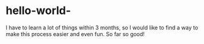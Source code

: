 # hello-world-
I have to learn a lot of things within 3 months, so I would like to find a way to make this process easier and even fun.
So far so good!
